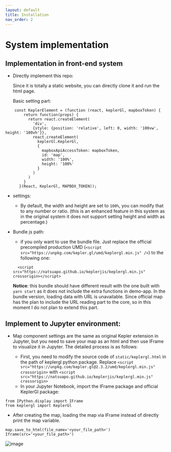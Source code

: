 ```yaml
---
layout: default
title: Installation
nav_order: 2
---
```


# System implementation  

## Implementation in front-end system

- Directly implement this repo:
  
  Since it is totally a static website, you can directly clone it and run the html page. 
    
  Basic setting part: 
   
```    
    const KeplerElement = (function (react, keplerGl, mapboxToken) {
        return function(props) {
          return react.createElement(
            'div',
            {style: {position: 'relative', left: 0, width: '100vw', height: '100vh'}},
            react.createElement(
              keplerGl.KeplerGl,
              {
                mapboxApiAccessToken: mapboxToken,
                id: 'map',
                width: '100%', 
                height: '100%'
              }
            )
          )
        }
      }(React, KeplerGl, MAPBOX_TOKEN)); 
``` 

- settings: 
  - By default, the width and height are set to `100%`, you can modify that to any number or ratio. (this is an enhanced feature in this system as in the original system it does not support setting height and width as percentage.)

 
     
- Bundle js path: 
  - if you only want to use the bundle file. Just replace the official precompiled production UMD (`<script src="https://unpkg.com/kepler.gl/umd/keplergl.min.js" />`) to the following one: 

  ```
    <script src="https://natsuapo.github.io/keplerjis/keplergl.min.js" crossorigin></script>
  ```

  **Notice**: this bundle should have different result with the one built with `yarn start` as it does not include the extra functions in demo-app. In the bundle version, loading data with URL is unavailable. Since official map has the plan to include the URL reading part to the core, so in this moment I do not plan to extend this part. 


## Implement to Jupyter environment:
  
  - Map component settings are the same as original Kepler extension in Jupyter, but you need to save your map as an html and then use IFrame to visualize it in Jupyter. The detailed process is as follows: 
  
    - First, you need to modify the source code of `static/keplergl.html` in the path of keplergl python package. Replace `<script src="https://unpkg.com/kepler.gl@2.3.2/umd/keplergl.min.js" crossorigin>` with  `<script src="https://natsuapo.github.io/keplerjis/keplergl.min.js" crossorigin>`
    - In your Jupyter Notebook, import the IFrame package and official KeplerGl package:

  ```
  from IPython.display import IFrame
  from keplergl import KeplerGl 
  ```

  - After creating the map, loading the map via IFrame instead of directly print the map variable.  

  ```
  map.save_to_html(file_name='<your_file_path>')
  Iframe(src='<your_file_path>')  
  ```

  ![image](https://user-images.githubusercontent.com/8382478/156770773-a2dfb8cf-d9b7-4b01-90a0-166aca11346f.png)




